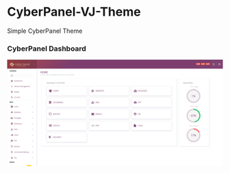 # CyberPanel-VJ-Theme
Simple CyberPanel Theme

### CyberPanel Dashboard

![CyberPanel Dashboard](CyberPanel-VJ-Theme-screenshot.png)
